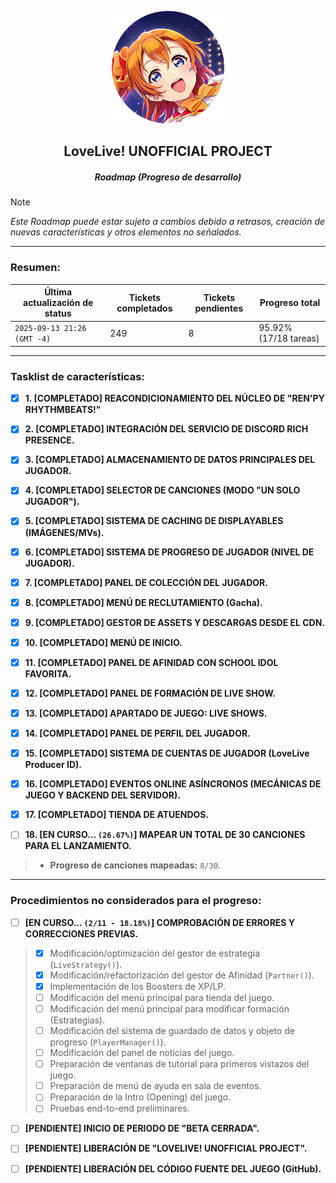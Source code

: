 <p align="center">
  <img width="180" height="180" src="https://github.com/CharlieFuu69/RenPy_RhythmBeats/blob/main/icons/llup_icon.png">
</p>

<h2 align="center"> LoveLive! UNOFFICIAL PROJECT </h2>
<h5 align="center"> Roadmap (Progreso de desarrollo) </h5>

> [!NOTE]
> _Este Roadmap puede estar sujeto a cambios debido a retrasos, creación de nuevas características y otros elementos no señalados._

---

### Resumen:

| Última actualización de status | Tickets completados | Tickets pendientes | Progreso total         |
|---|---|---|---|
| `2025-09-13 21:26 (GMT -4)`    | 249                 | 8                  | 95.92% (17/18 tareas)  |

---

### Tasklist de características:

- [x] **1. [COMPLETADO] REACONDICIONAMIENTO DEL NÚCLEO DE "REN'PY RHYTHMBEATS!"**

- [x] **2. [COMPLETADO] INTEGRACIÓN DEL SERVICIO DE DISCORD RICH PRESENCE.**

- [x] **3. [COMPLETADO] ALMACENAMIENTO DE DATOS PRINCIPALES DEL JUGADOR.**

- [x] **4. [COMPLETADO] SELECTOR DE CANCIONES (MODO "UN SOLO JUGADOR").**

- [x] **5. [COMPLETADO] SISTEMA DE CACHING DE DISPLAYABLES (IMÁGENES/MVs).**

- [x] **6. [COMPLETADO] SISTEMA DE PROGRESO DE JUGADOR (NIVEL DE JUGADOR).**

- [x] **7. [COMPLETADO] PANEL DE COLECCIÓN DEL JUGADOR.**

- [x] **8. [COMPLETADO] MENÚ DE RECLUTAMIENTO (Gacha).**

- [x] **9. [COMPLETADO] GESTOR DE ASSETS Y DESCARGAS DESDE EL CDN.**

- [x] **10. [COMPLETADO] MENÚ DE INICIO.**

- [x] **11. [COMPLETADO] PANEL DE AFINIDAD CON SCHOOL IDOL FAVORITA.**

- [x] **12. [COMPLETADO] PANEL DE FORMACIÓN DE LIVE SHOW.**

- [x] **13. [COMPLETADO] APARTADO DE JUEGO: LIVE SHOWS.**

- [x] **14. [COMPLETADO] PANEL DE PERFIL DEL JUGADOR.**

- [x] **15. [COMPLETADO] SISTEMA DE CUENTAS DE JUGADOR (LoveLive Producer ID).**

- [x] **16. [COMPLETADO] EVENTOS ONLINE ASÍNCRONOS (MECÁNICAS DE JUEGO Y BACKEND DEL SERVIDOR).**

- [x] **17. [COMPLETADO] TIENDA DE ATUENDOS.**

- [ ] **18. [EN CURSO... `(26.67%)`] MAPEAR UN TOTAL DE 30 CANCIONES PARA EL LANZAMIENTO.**
>
>  - **Progreso de canciones mapeadas:** `8/30`.

---

### Procedimientos no considerados para el progreso:

- [ ] **[EN CURSO... `(2/11 - 18.18%)`] COMPROBACIÓN DE ERRORES Y CORRECCIONES PREVIAS.**
>
> - [x] Modificación/optimización del gestor de estrategia (`LiveStrategy()`).
> - [x] Modificación/refactorización del gestor de Afinidad (`Partner()`).
> - [x] Implementación de los Boosters de XP/LP.
> - [ ] Modificación del menú principal para tienda del juego.
> - [ ] Modificación del menú principal para modificar formación (Estrategias).
> - [ ] Modificación del sistema de guardado de datos y objeto de progreso (`PlayerManager()`).
> - [ ] Modificación del panel de noticias del juego.
> - [ ] Preparación de ventanas de tutorial para primeros vistazos del juego.
> - [ ] Preparación de menú de ayuda en sala de eventos.
> - [ ] Preparación de la Intro (Opening) del juego.
> - [ ] Pruebas end-to-end preliminares.

- [ ] **[PENDIENTE] INICIO DE PERIODO DE "BETA CERRADA".**

- [ ] **[PENDIENTE] LIBERACIÓN DE "LOVELIVE! UNOFFICIAL PROJECT".**

- [ ] **[PENDIENTE] LIBERACIÓN DEL CÓDIGO FUENTE DEL JUEGO (GitHub).**

